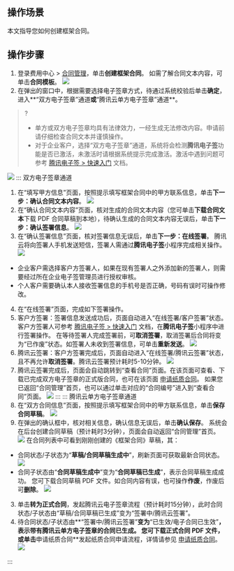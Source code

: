 ## 操作场景

本文指导您如何创建框架合同。

## 操作步骤

1. 登录费用中心 > [合同管理](https://console.cloud.tencent.com/expense/contract)，单击**创建框架合同**。
如需了解合同文本内容，可单击**合同模板**。
![](https://qcloudimg.tencent-cloud.cn/raw/2c7c431d47096cde55327aa9e19da8f1.png)
2. 在弹出的窗口中，根据需要选择电子签章方式，待通过系统校验后单击**确定**，进入**“双方电子签章”通道**或**“腾讯云单方电子签章”通道**。
>? 
> - 单方或双方电子签章均具有法律效力，一经生成无法修改内容。申请前请仔细检查合同文本并谨慎操作。
> - 对于企业客户，选择“双方电子签章”通道，系统将会检测**腾讯电子签**功能是否已激活，未激活时请根据系统提示完成激活。激活中遇到问题可参考 [腾讯电子签 > 快速入门](https://cloud.tencent.com/document/product/1323/53882) 文档。
> 
![](https://qcloudimg.tencent-cloud.cn/raw/b6e0f7d5fe0bcf7093bcdb4d3cc4ca3f.png)
<dx-tabs>
::: 双方电子签章通道
1. 在“填写甲方信息”页面，按照提示填写框架合同中的甲方联系信息，单击**下一步：确认合同文本内容**。
![](https://qcloudimg.tencent-cloud.cn/raw/2569184c239595b1d7771f0122e45b41.png)
2. 在“确认合同文本内容”页面，核对生成的合同文本内容（您可单击**下载合同文本**下载 PDF 合同草稿到本地），待确认生成的合同文本内容无误后，单击**下一步：确认签署信息**。
![](https://qcloudimg.tencent-cloud.cn/raw/731ec559e9b45e2da5febb781e94e0b8.png)
3. 在“确认签署信息”页面，核对签署信息无误后，单击**下一步：在线签署**。
腾讯云将向签署人手机发送短信，签署人需通过**腾讯电子签**小程序完成相关操作。
![](https://qcloudimg.tencent-cloud.cn/raw/99baffd08796141df4494b808524c99d.png)
 - 企业客户需选择客户方签署人，如果在现有签署人之外添加新的签署人，则需要经过所在企业电子签管理员进行授权审核。
 - 个人客户需要确认本人接收签署信息的手机号是否正确，号码有误时可操作修改。
4. 在“在线签署”页面，完成如下签署操作。
 1. 客户方签署：签署信息发送成功后，页面自动进入“在线签署/客户签署”状态。客户方签署人可参考 [腾讯电子签 > 快速入门](https://cloud.tencent.com/document/product/1323/53882) 文档，在**腾讯电子签**小程序中进行签署操作。
 在等待签署人完成签署前，可**取消签署**，取消签署后合同将变为“已作废”状态。如签署人未收到签署信息，可单击**重新发送**。
 ![](https://qcloudimg.tencent-cloud.cn/raw/2b2cf757c5eac605fc7819f2cb67cc18.png)
 2. 腾讯云签署：客户方签署完成后，页面自动进入“在线签署/腾讯云签署”状态，且不再允许**取消签署**。腾讯云签署预计耗时5-10分钟。
 ![](https://qcloudimg.tencent-cloud.cn/raw/11977f59682494c5086d394128f31a32.png)
5. 腾讯云签署完成后，页面会自动跳转到“查看合同”页面。在该页面可查看、下载已完成双方电子签章的正式版合同，也可在该页面 [申请纸质合同](https://cloud.tencent.com/document/product/555/79127)。
如果您已返回“合同管理”首页，也可以通过单击对应的“合同编号”进入到“查看合同”页面。
![](https://qcloudimg.tencent-cloud.cn/raw/b45d86678f89483c37356878512ce589.png)
:::
::: 腾讯云单方电子签章通道
1. 在“双方合同信息”页面，按照提示填写框架合同中的甲方联系信息，单击**保存合同草稿**。
![](https://qcloudimg.tencent-cloud.cn/raw/71fcf28aa5d13f6fc41c3425c618cd75.png)
2. 在弹出的确认框中，核对相关信息，确认信息无误后，单击**确认保存**。
系统会在后台创建合同草稿（预计耗时3分钟），页面会自动返回“合同管理”首页。
![](https://qcloudimg.tencent-cloud.cn/raw/cd70a9fa07825b1d8e4d4dcae21adcd7.png)
在合同列表中可看到刚刚创建的《框架合同》草稿，其：
 - 合同状态/子状态为“**草稿/合同草稿生成中**”，刷新页面可获取最新合同状态。
 ![](https://qcloudimg.tencent-cloud.cn/raw/8f8c319db65b3f1e56a1057ef62f0302.png)
 - 合同子状态由“**合同草稿生成中**”变为“**合同草稿已生成**”，表示合同草稿生成成功。
 您可下载合同草稿 PDF 文件。如合同内容有误，也可操作**作废**，作废后可**删除**。
 ![](https://qcloudimg.tencent-cloud.cn/raw/8294f223e73ee67db17a9b2f56cc7faa.png)
3. 单击**转为正式合同**，发起腾讯云电子签章流程（预计耗时15分钟），此时合同状态/子状态由“草稿/合同草稿已生成”变为“签署中/腾讯云签署”。
4. 待合同状态/子状态由**“签署中/腾讯云签署”**变为**“已生效/电子合同已生效”**，表示带有腾讯云单方电子签章的合同已生成。
您可下载正式合同 PDF 文件，或单击**申请纸质合同**发起纸质合同申请流程，详情请参见 [申请纸质合同](https://cloud.tencent.com/document/product/555/79127)。
![](https://qcloudimg.tencent-cloud.cn/raw/160c814f44cdc909c934ce00659ee47c.png)

:::
</dx-tabs>
